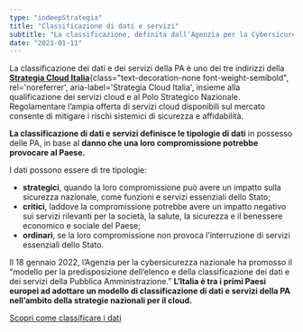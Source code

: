```yaml
---
type: "indeepStrategia"
title: "Classificazione di dati e servizi"
subtitle: "La classificazione, definita dall’Agenzia per la Cybersicurezza Nazionale e dal Dipartimento per la trasformazione digitale, guida la migrazione al cloud.."
date: "2023-01-11"
---
```


La classificazione dei dati e dei servizi della PA è uno dei tre indirizzi della [**Strategia Cloud Italia**](/strategia-cloud-pa){class="text-decoration-none font-weight-semibold", rel='noreferrer', aria-label='Strategia Cloud Italia', insieme alla qualificazione dei servizi cloud e al Polo Strategico Nazionale. Regolamentare l’ampia offerta di servizi cloud disponibili sul mercato consente di mitigare i rischi sistemici di sicurezza e affidabilità.

**La classificazione di dati e servizi definisce le tipologie di dati** in possesso delle PA, in base al **danno che una loro compromissione potrebbe provocare al Paese.**

I dati possono essere di tre tipologie:
- **strategici**, quando la loro compromissione può avere un impatto sulla sicurezza nazionale, come  funzioni e servizi essenziali dello Stato;
- **critici**, laddove la compromissione potrebbe avere un impatto negativo sui servizi rilevanti per la società, la salute, la sicurezza e il benessere economico e sociale del Paese;
- **ordinari**, se la loro compromissione non provoca l’interruzione di servizi essenziali dello Stato.

Il 18 gennaio 2022, l’Agenzia per la cybersicurezza nazionale ha promosso il “modello per la predisposizione dell’elenco e della classificazione dei dati e dei servizi della Pubblica Amministrazione.” **L’Italia è tra i primi Paesi europei ad adottare un modello di classificazione di dati e servizi della PA nell’ambito della strategie nazionali per il cloud.**

<div class="col-12 text-center mt-3 mb-5">
<a href="https://padigitale2026.gov.it/come-partecipare/classifica-pa/" class="btn btn-primary" target="_blank">Scopri come classificare i dati</a>
</div>
